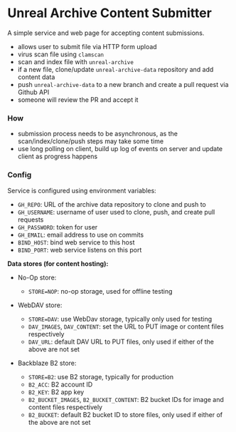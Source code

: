 # Unreal Archive Content Submitter

A simple service and web page for accepting content submissions.

- allows user to submit file via HTTP form upload
- virus scan file using `clamscan`
- scan and index file with `unreal-archive`
- if a new file, clone/update `unreal-archive-data` repository and add content
  data
- push `unreal-archive-data` to a new branch and create a pull request via 
  Github API
- someone will review the PR and accept it

### How

- submission process needs to be asynchronous, as the scan/index/clone/push
  steps may take some time
- use long polling on client, build up log of events on server and update 
  client as progress happens

### Config

Service is configured using environment variables:

- `GH_REPO`: URL of the archive data repository to clone and push to 
- `GH_USERNAME`: username of user used to clone, push, and create pull requests
- `GH_PASSWORD`: token for user
- `GH_EMAIL`: email address to use on commits
- `BIND_HOST`: bind web service to this host
- `BIND_PORT`: web service listens on this port

**Data stores (for content hosting):**

- No-Op store:
  - `STORE=NOP`: no-op storage, used for offline testing

- WebDAV store:
  - `STORE=DAV`: use WebDav storage, typically only used for testing
  - `DAV_IMAGES`, `DAV_CONTENT`: set the URL to PUT image or content files 
     respectively
  - `DAV_URL`: default DAV URL to PUT files, only used if either of the 
     above are not set

- Backblaze B2 store:
  - `STORE=B2`: use B2 storage, typically for production
  - `B2_ACC`: B2 account ID
  - `B2_KEY`: B2 app key
  - `B2_BUCKET_IMAGES`, `B2_BUCKET_CONTENT`: B2 bucket IDs for image and
    content files respectively
  - `B2_BUCKET`: default B2 bucket ID to store files, only used if either of 
    the above are not set
